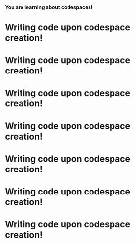 ### You are learning about codespaces!
# Writing code upon codespace creation!
# Writing code upon codespace creation!
# Writing code upon codespace creation!
# Writing code upon codespace creation!
# Writing code upon codespace creation!
# Writing code upon codespace creation!
# Writing code upon codespace creation!
